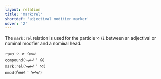 ```yaml
---
layout: relation
title: 'mark:rel'
shortdef: 'adjectival modifier marker'
udver: '2'
---
```


The `mark:rel` relation is used for the particle `ᡞ᠋` /`i` between an adjectival or nominal modifier and a nominal head.

~~~sdparse
ᠠᡞᠰᡞᠨ ᡤᡠ ᡞ ᡤᡞᠰᡠᠨ
compound(ᠠᡞᠰᡞᠨ︐ ᡤᡠ)
mark:rel(ᠠᡞᠰᡞᠨ︐ ᡞ᠋)
nmod(ᡤᡞᠰᡠᠨ︐ ᠠᡞᠰᡞᠨ)
~~~
<!-- Interlanguage links updated So kvě 14 19:03:44 CEST 2022 -->
